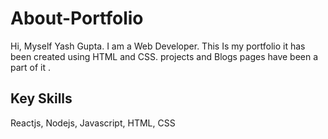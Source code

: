 # About-Portfolio

Hi, Myself Yash Gupta. I am a Web Developer. This Is my portfolio it has been created using HTML and CSS. projects and Blogs pages have been a part of it .

## Key Skills

Reactjs, Nodejs, Javascript, HTML, CSS
